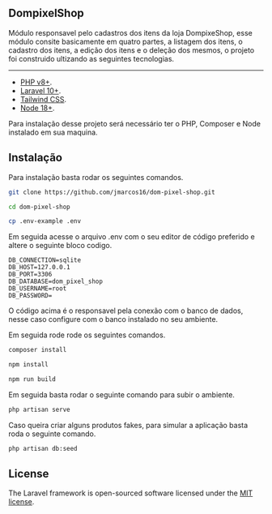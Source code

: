 ## DompixelShop

Módulo responsavel pelo cadastros dos itens da loja DompixeShop, esse módulo consite basicamente em quatro partes, a listagem dos itens, o cadastro dos itens, a edição dos itens e o deleção dos mesmos, o projeto foi construido ultizando as seguintes tecnologias.

---

- [PHP v8+](https://www.php.net/).
- [Laravel 10+](https://laravel.com/docs/10.x).
- [Tailwind CSS](https://tailwindcss.com/docs/).
- [Node 18+](https://nodejs.org/en).

Para instalação desse projeto será necessário ter o PHP, Composer e Node instalado em sua maquina.

## Instalação

Para instalação basta rodar os seguintes comandos.
```bash
git clone https://github.com/jmarcos16/dom-pixel-shop.git
```
```bash
cd dom-pixel-shop
```
```bash
cp .env-example .env
```

Em seguida acesse o arquivo .env com o seu editor de código preferido e altere o seguinte bloco codigo.

```env
DB_CONNECTION=sqlite
DB_HOST=127.0.0.1
DB_PORT=3306
DB_DATABASE=dom_pixel_shop
DB_USERNAME=root
DB_PASSWORD=
```
O código acima é o responsavel pela conexão com o banco de dados, nesse caso configure com o banco instalado no seu ambiente.

Em seguida rode rode os seguintes comandos.

```bash
composer install
```
```bash
npm install
```
```bash
npm run build
```
Em seguida basta rodar o seguinte comando para subir o ambiente.

```bash
php artisan serve
```

Caso queira criar alguns produtos fakes, para simular a aplicação basta roda o seguinte comando.

```bash
php artisan db:seed
```

## License

The Laravel framework is open-sourced software licensed under the [MIT license](https://opensource.org/licenses/MIT).
